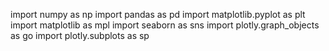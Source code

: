 

<!-- LIBRARIES TO IMPORT -->

import numpy as np
import pandas as pd
import matplotlib.pyplot as plt
import matplotlib as mpl
import seaborn as sns
import plotly.graph_objects as go
import plotly.subplots as sp
